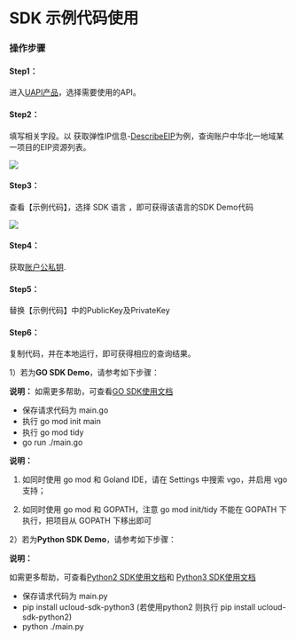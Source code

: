# SDK 示例代码使用



### 操作步骤

#### Step1：
进入[UAPI产品](<https://console.ucloud.cn/uapi/ucloudapi>)，选择需要使用的API。




#### Step2：
填写相关字段。以 获取弹性IP信息-[DescribeEIP](<https://console.ucloud.cn/uapi/detail?id=DescribeEIP>)为例，查询账户中华北一地域某一项目的EIP资源列表。

![](https://static.ucloud.cn/fbb00d85944945a0b247cdb647bcd2ca.png)

#### Step3： 
查看【示例代码】，选择 SDK 语言 ，即可获得该语言的SDK Demo代码

![](https://static.ucloud.cn/f5a033ee1a1a4be693b7c37d5c4cff6b.png)




#### Step4： 
获取[账户公私钥](https://console.ucloud.cn/uapi/apikey).




#### Step5： 
替换【示例代码】中的PublicKey及PrivateKey




#### Step6：
复制代码，并在本地运行，即可获得相应的查询结果。

1）若为**GO SDK Demo**，请参考如下步骤：

**说明：** 如需更多帮助，可查看[GO SDK使用文档](<https://github.com/ucloud/ucloud-sdk-go>)

* 保存请求代码为 main.go
* 执行 go mod init main
* 执行 go mod tidy
* go run ./main.go


**说明：**

1. 如同时使用 go mod 和 Goland IDE，请在 Settings 中搜索 vgo，并启用 vgo 支持；



2. 如同时使用 go mod 和 GOPATH，注意 go mod init/tidy 不能在 GOPATH 下执行，把项目从 GOPATH 下移出即可





2）若为**Python SDK Demo**，请参考如下步骤：  




**说明：**

如需更多帮助，可查看[Python2 SDK使用文档](<https://ucloud.github.io/ucloud-sdk-python2/>)和 [Python3 SDK使用文档](<https://ucloud.github.io/ucloud-sdk-python3/>)



* 保存请求代码为 main.py
* pip install ucloud-sdk-python3 (若使用python2 则执行 pip install ucloud-sdk-python2)
* python ./main.py

